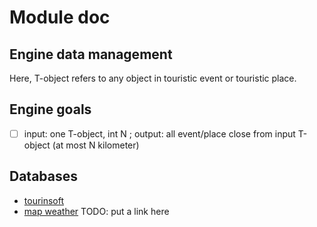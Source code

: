 # Module doc

## Engine data management
Here, T-object refers to any object in touristic event or touristic place.


## Engine goals
- [ ] input: one T-object, int N  ; output: all event/place close from input T-object (at most N kilometer)


## Databases
- [tourinsoft](http://api-doc.tourinsoft.com/#/home)
- [map weather]()   TODO: put a link here
